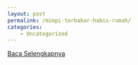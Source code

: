 ```yaml
---
layout: post
permalink: /mimpi-terbakar-habis-rumah/
categories:
    - Uncategorized
---
```


[Baca Selengkapnya](/01)